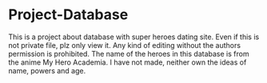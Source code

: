 # Project-Database
This is a project about database with super heroes dating site.
Even if this is not private file, plz only view it. Any kind of editing without the authors permission is prohibited.
The name of the heroes in this database is from the anime My Hero Academia. I have not made, neither own the ideas of name, powers and age.
